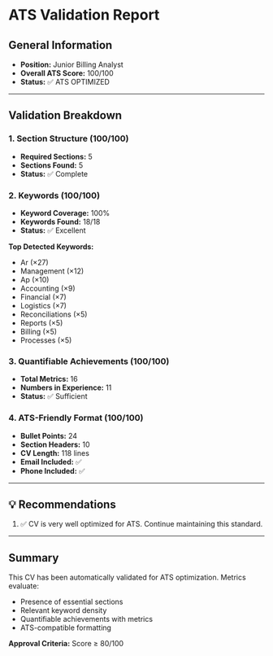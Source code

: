 # ATS Validation Report

## General Information

- **Position:** Junior Billing Analyst
- **Overall ATS Score:** 100/100
- **Status:** ✅ ATS OPTIMIZED

---

## Validation Breakdown

### 1. Section Structure (100/100)

- **Required Sections:** 5
- **Sections Found:** 5
- **Status:** ✅ Complete

### 2. Keywords (100/100)

- **Keyword Coverage:** 100%
- **Keywords Found:** 18/18
- **Status:** ✅ Excellent

**Top Detected Keywords:**
- Ar (×27)
- Management (×12)
- Ap (×10)
- Accounting (×9)
- Financial (×7)
- Logistics (×7)
- Reconciliations (×5)
- Reports (×5)
- Billing (×5)
- Processes (×5)


### 3. Quantifiable Achievements (100/100)

- **Total Metrics:** 16
- **Numbers in Experience:** 11
- **Status:** ✅ Sufficient

### 4. ATS-Friendly Format (100/100)

- **Bullet Points:** 24
- **Section Headers:** 10
- **CV Length:** 118 lines
- **Email Included:** ✅
- **Phone Included:** ✅

---

## 💡 Recommendations

1. ✅ CV is very well optimized for ATS. Continue maintaining this standard.

---

## Summary

This CV has been automatically validated for ATS optimization. Metrics evaluate:
- Presence of essential sections
- Relevant keyword density
- Quantifiable achievements with metrics
- ATS-compatible formatting

**Approval Criteria:** Score ≥ 80/100

